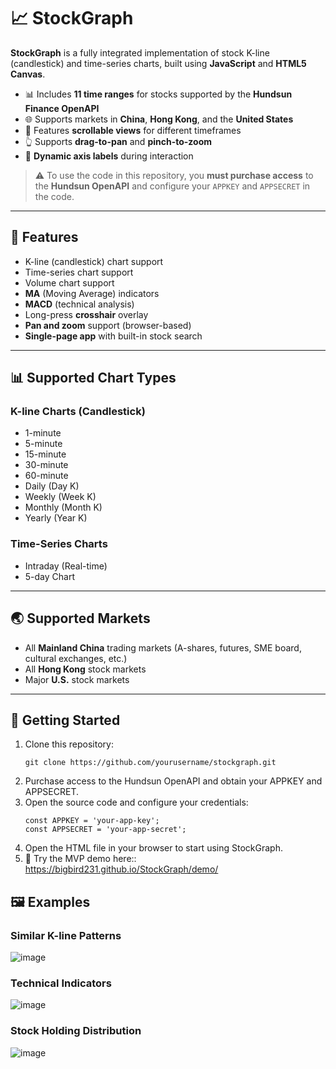 # 📈 StockGraph

**StockGraph** is a fully integrated implementation of stock K-line (candlestick) and time-series charts, built using **JavaScript** and **HTML5 Canvas**.

- 📊 Includes **11 time ranges** for stocks supported by the **Hundsun Finance OpenAPI**
- 🌐 Supports markets in **China**, **Hong Kong**, and the **United States**
- 🧭 Features **scrollable views** for different timeframes
- 👆 Supports **drag-to-pan** and **pinch-to-zoom**
- 🔄 **Dynamic axis labels** during interaction

> ⚠️ To use the code in this repository, you **must purchase access** to the **Hundsun OpenAPI** and configure your `APPKEY` and `APPSECRET` in the code.

---

## 🔧 Features

- K-line (candlestick) chart support
- Time-series chart support
- Volume chart support
- **MA** (Moving Average) indicators
- **MACD** (technical analysis)
- Long-press **crosshair** overlay
- **Pan and zoom** support (browser-based)
- **Single-page app** with built-in stock search

---

## 📊 Supported Chart Types

### K-line Charts (Candlestick)
- 1-minute
- 5-minute
- 15-minute
- 30-minute
- 60-minute
- Daily (Day K)
- Weekly (Week K)
- Monthly (Month K)
- Yearly (Year K)

### Time-Series Charts
- Intraday (Real-time)
- 5-day Chart

---

## 🌏 Supported Markets

- All **Mainland China** trading markets (A-shares, futures, SME board, cultural exchanges, etc.)
- All **Hong Kong** stock markets
- Major **U.S.** stock markets

---

## 🚀 Getting Started
1. Clone this repository:
   ```
   git clone https://github.com/yourusername/stockgraph.git
2. Purchase access to the Hundsun OpenAPI and obtain your APPKEY and APPSECRET.
3. Open the source code and configure your credentials:
   ```
   const APPKEY = 'your-app-key';
   const APPSECRET = 'your-app-secret';
   ```
4. Open the HTML file in your browser to start using StockGraph.
5. 🔗 Try the MVP demo here:: https://bigbird231.github.io/StockGraph/demo/

## 🖼️ Examples
### Similar K-line Patterns
![image](https://github.com/user-attachments/assets/3163e0f4-ade6-41e9-814c-2ba2f1156e1b)

### Technical Indicators
![image](https://github.com/user-attachments/assets/265ef366-9ec9-4853-bd4d-0bd681d8efd6)

### Stock Holding Distribution
![image](https://github.com/user-attachments/assets/e8800c43-4118-4b04-88ca-d3ea1a02f1a6)
